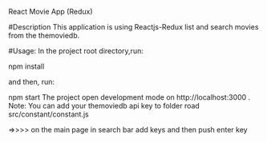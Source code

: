 React Movie App (Redux)

#Description
This application is using Reactjs-Redux list and search movies from the themoviedb.

#Usage:
In the project root directory,run:

npm install

and then, run:

npm start
The project open development mode on http://localhost:3000 .
Note:
You can add your themoviedb api key to folder road src/constant/constant.js

=>>>>  on the main page in search bar add keys and then push enter key
